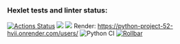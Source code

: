 ### Hexlet tests and linter status:
[![Actions Status](https://github.com/LUDVIG-BAISER/python-project-52/actions/workflows/hexlet-check.yml/badge.svg)](https://github.com/LUDVIG-BAISER/python-project-52/actions)
<a href="https://codeclimate.com/github/LUDVIG-BAISER/python-project-52/test_coverage"><img src="https://api.codeclimate.com/v1/badges/67ded2f49fcbeb33fa63/test_coverage" /></a>
<a href="https://codeclimate.com/github/LUDVIG-BAISER/python-project-52/maintainability"><img src="https://api.codeclimate.com/v1/badges/67ded2f49fcbeb33fa63/maintainability" /></a>
Render: https://python-project-52-hvii.onrender.com/users/
![Python CI](https://github.com/LUDVIG-BAISER/python-project-52/actions/workflows/test.yml/badge.svg)
[![Rollbar](https://img.shields.io/badge/Rollbar-Monitoring-blue)](https://rollbar.com/LUDVIG-BAISER/python-project-52/)
